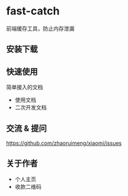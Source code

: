 # fast-catch

前端缓存工具，防止内存泄漏

## 安装下载


## 快速使用

简单接入的文档

- 使用文档
- 二次开发文档

## 交流 & 提问

https://github.com/zhaoruimeng/xiaomi/issues

## 关于作者

- 个人主页
- 收款二维码